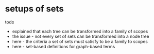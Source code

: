 
# setups of sets

todo
- explained that each tree can be
  transformed into a family of scopes
- the issue - not every set of sets
  can be transformed into a node tree
- here - the criteria a set of sets
  must satisfy to be a family fo scopes
- here - set-based definitions for
  graph-based terms
